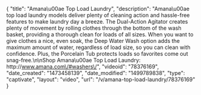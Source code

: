 {
    "title": "Amana\u00ae Top Load Laundry",
    "description": "Amana\u00ae top load laundry models deliver plenty of cleaning action and hassle-free features to make laundry day a breeze. The Dual-Action Agitator creates plenty of movement by rolling clothes through the bottom of the wash basket, providing a thorough clean for loads of all sizes. When you want to give clothes a nice, even soak, the Deep Water Wash option adds the maximum amount of water, regardless of load size, so you can clean with confidence. Plus, the Porcelain Tub protects loads so favorites come out snag-free.\n\nShop Amana\u00ae Top Load Laundry: http:\/\/www.amana.com\/#washers\/",
    "videoid": "78376169",
    "date_created": "1473458139",
    "date_modified": "1499789838",
    "type": "captivate",
    "layout": "video",
    "url": "\/v\/amana-top-load-laundry\/78376169"
}